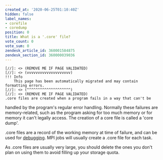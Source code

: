 ```yaml
---
created_at: '2020-06-25T01:10:40Z'
hidden: false
label_names:
- corefile
- coredump
position: 0
title: What is a '.core' file?
vote_count: 0
vote_sum: 0
zendesk_article_id: 360001584875
zendesk_section_id: 360000039036
---
```



    [//]: <> (REMOVE ME IF PAGE VALIDATED)
    [//]: <> (vvvvvvvvvvvvvvvvvvvv)
    !!! Info
        This page has been automatically migrated and may contain formatting errors.
    [//]: <> (^^^^^^^^^^^^^^^^^^^^)
    [//]: <> (REMOVE ME IF PAGE VALIDATED)
    .core files are created when a program fails in a way that can't be
handled by the program's regular error handling. Normally these failures
are memory-related, such as the program asking for too much memory or
for memory it can't legally access. The creation of a core file is
called a 'core dump'.

.core files are a record of the working memory at time of failure, and
can be used for
[debugging](https://support.nesi.org.nz/hc/en-gb/articles/360001008136).
MPI jobs will usually create a .core file for each task.

As .core files are usually very large, you should delete the ones you
don't plan on using them to avoid filling up your storage quota.

